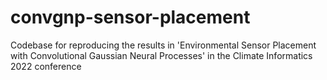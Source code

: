 # convgnp-sensor-placement
Codebase for reproducing the results in 'Environmental Sensor Placement with Convolutional Gaussian Neural Processes' in the Climate Informatics 2022 conference
